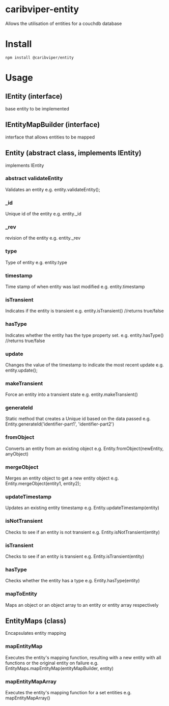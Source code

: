 # caribviper-entity
Allows the utilisation of entities for a couchdb database

# Install

```
npm install @caribviper/entity
```

# Usage
## IEntity (interface)
base entity to be implemented

## IEntityMapBuilder<T extends Entity> (interface)
interface that allows entities to be mapped 

## Entity (abstract class, implements IEntity) 
implements IEntity

### abstract validateEntity 
Validates an entity
e.g. entity.validateEntity();

### _id
Unique id of the entity
e.g. entity._id

### _rev
revision of the entity
e.g. entity._rev

### type
Type of entity
e.g. entity.type

### timestamp
Time stamp of when entity was last modified
e.g. entity.timestamp

### isTransient 
Indicates if the entity is transient
e.g. entity.isTransient() //returns true/false

### hasType 
Indicates whether the entity has the type property set.
e.g. entity.hasType() //returns true/false

### update 
Changes the value of the timestamp to indicate the most recent update
e.g. entity.update();

### makeTransient 
Force an entity into a transient state
e.g. entity.makeTransient()


### generateId 
Static method that creates a Unique id based on the data passed
e.g. Entity.generateId('identifier-part1', 'identifier-part2')

### fromObject 
Converts an entity from an existing object
e.g. Entity.fromObject(newEntity, anyObject)

### mergeObject 
Merges an entity object to get a new entity object
e.g. Entity.mergeObject<TEntity>(entity1, entity2);

### updateTimestamp 
Updates an existing entity timestamp
e.g. Entity.updateTimestamp(entity)

### isNotTransient 
Checks to see if an entity is not transient
e.g. Entity.isNotTransient(entity)

### isTransient 
Checks to see if an entity is transient
e.g. Entity.isTransient(entity)

### hasType 
Checks whether the entity has a type
e.g. Entity.hasType(entity)

### mapToEntity 
Maps an object or an object array to an entity or entity array respectively


## EntityMaps (class)
Encapsulates entity mapping

### mapEntityMap
Executes the entity's mapping function, resulting with a new entity with all functions or the original entity on failure
e.g. EntityMaps.mapEntityMap<TEntity>(entityMapBuilder, entity)

### mapEntityMapArray
Executes the entity's mapping function for a set entities
e.g. mapEntityMapArray()
